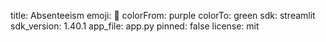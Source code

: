 title: Absenteeism
emoji: 🚀
colorFrom: purple
colorTo: green
sdk: streamlit
sdk_version: 1.40.1
app_file: app.py
pinned: false
license: mit
